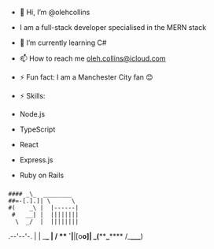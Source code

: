 - 👋 Hi, I’m @olehcollins
- I am a full-stack developer specialised in the MERN stack
- 🌱 I’m currently learning C#
- 📫 How to reach me oleh.collins@icloud.com
- ⚡ Fun fact: I am a Manchester City fan 😊

- ⚡ Skills:
- Node.js
- TypeScript
- React
- Express.js
- Ruby on Rails

#####

    #### _\_  ________
    ##=-[.].]| \      \
    #(    _\ |  |------|
     #   __| |  ||||||||
      \  _/  |  ||||||||

.--'--'-. | | \_**\_ |
/ ** `|**|[o**o]|
\_(**\*\***\_**\*\*** /\_**\_\_\_**)


